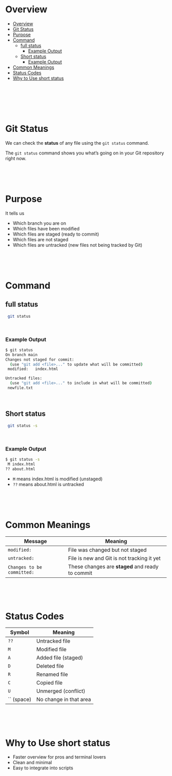 # Overview

- [Overview](#overview)
- [Git Status](#git-status)
- [Purpose](#purpose)
- [Command](#command)
  - [full status](#full-status)
    - [Example Output](#example-output)
  - [Short status](#short-status)
    - [Example Output](#example-output-1)
- [Common Meanings](#common-meanings)
- [Status Codes](#status-codes)
- [Why to Use short status](#why-to-use-short-status)

&nbsp;

&nbsp;

&nbsp;

# Git Status

We can check the **status** of any file using the `git status` command.

The `git status` command shows you what’s going on in your Git repository right now.

&nbsp;

&nbsp;

# Purpose

It tells us

- Which branch you are on
- Which files have been modified
- Which files are staged (ready to commit)
- Which files are not staged
- Which files are untracked (new files not being tracked by Git)

&nbsp;

&nbsp;

# Command

## full status

```bash
 git status
```

&nbsp;

### Example Output

```bash
$ git status
On branch main
Changes not staged for commit:
  (use "git add <file>..." to update what will be committed)
 modified:   index.html

Untracked files:
  (use "git add <file>..." to include in what will be committed)
 newfile.txt
```

&nbsp;

## Short status

```bash
 git status -s
```

&nbsp;

### Example Output

```bash
$ git status -s
 M index.html
?? about.html
```

- `M` means index.html is modified (unstaged)
- `??` means about.html is untracked

&nbsp;

&nbsp;

# Common Meanings

| Message                    | Meaning                                          |
| -------------------------- | ------------------------------------------------ |
| `modified:`                | File was changed but not staged                  |
| `untracked:`               | File is new and Git is not tracking it yet       |
| `Changes to be committed:` | These changes are **staged** and ready to commit |

&nbsp;

&nbsp;

# Status Codes

| Symbol     | Meaning                |
| ---------- | ---------------------- |
| `??`       | Untracked file         |
| `M`        | Modified file          |
| `A`        | Added file (staged)    |
| `D`        | Deleted file           |
| `R`        | Renamed file           |
| `C`        | Copied file            |
| `U`        | Unmerged (conflict)    |
| `` (space) | No change in that area |

&nbsp;

&nbsp;

# Why to Use short status

- Faster overview for pros and terminal lovers
- Clean and minimal
- Easy to integrate into scripts

&nbsp;

&nbsp;
